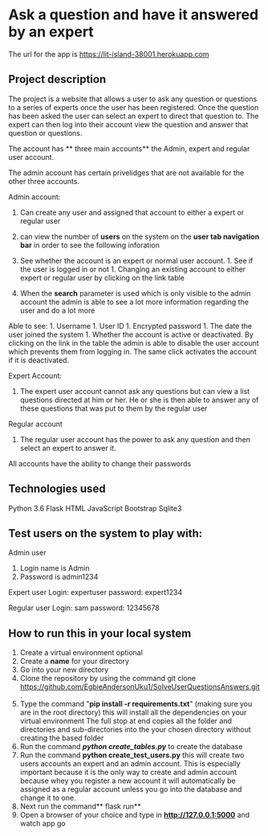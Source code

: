 

# Ask a question and have it  answered by an expert
The url for the app is https://lit-island-38001.herokuapp.com

## Project description
The project is a website that allows a user to ask any question or questions to a series of experts once the user has been registered. Once the question has been asked the user can select an expert to direct that question to. The expert can then log into their account view the question and answer that question or questions.

The account has ** three main accounts** the Admin, expert and regular user account. 

The admin account has certain privelidges that are not available for the other three accounts.

Admin account:
1. Can create any user and assigned that account to either a expert or regular user
1.  can view the number of **users** on the system on the **user tab navigation bar** in order to see the following inforation

  1.  See whether the account is an expert or normal user account. 
	1. See if the user is logged in or not
	1. Changing an existing account to either expert or regular user by clicking on the link table
1.  When the **search** parameter is used which is only visible to the admin account the admin is able to see a lot more information regarding the user and do a lot more 

Able to see:
	1. Username
	1. User ID
	1. Encrypted password
	1. The date the user joined the system
	1. Whether the account is active or deactivated. By clicking on the link in the table the admin is able to disable the user account which prevents them from logging in. The same click activates the account if it is deactivated.

Expert Account:
1. The expert user account cannot ask any questions but can view a list questions directed at him or her. He or she is then able to answer any of these questions that was put to them by the regular user

Regular account
1. The regular user account has the power to ask any question and then select an expert to answer it.

All accounts have the ability to change their passwords

## Technologies used
Python 3.6
Flask
HTML
JavaScript
Bootstrap
Sqlite3

## Test users on the system to play with:
Admin user
1. Login name is Admin
1. Password is admin1234

Expert user
Login: expertuser
password: expert1234

Regular user
Login: sam
password: 12345678



## How to run this in your local system
1. Create a virtual environment optional
1. Create a **name** for your directory
1. Go into your new directory
1. Clone the repository by using the command git clone https://github.com/EgbieAndersonUku1/SolveUserQuestionsAnswers.git .
1. Type the command "**pip install -r requirements.txt**" (making sure you are in the root directory) this will install all the dependencies on your virtual environment
The full stop at end copies all the folder and directories and sub-directories into the your chosen directory without creating the based folder
1. Run the command ***python create_tables.py*** to create the database
1. Run the command **python create_test_users.py** this will create two users accounts an expert and an admin account. This is especially important because it is the only way to create and admin account because whey you register a new account it will automatically be assigned as a regular account unless you go into the database and change it to one.
1. Next run the command** flask run**
1. Open a browser of your choice and type in **http://127.0.0.1:5000** and watch app go



